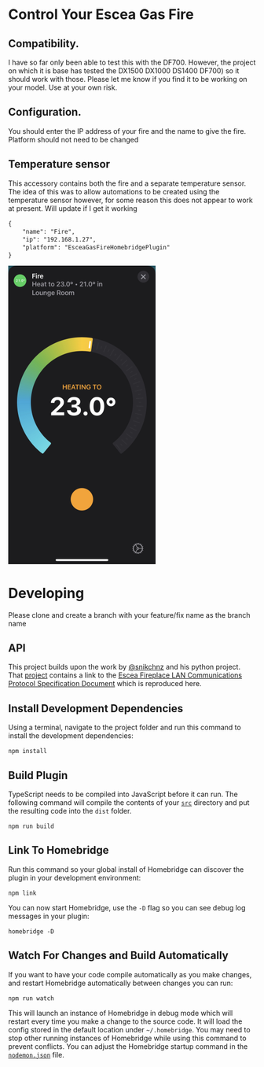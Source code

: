 

# Control Your Escea Gas Fire

## Compatibility.

I have so far only been able to test this with the DF700. However, the project on which it is base has tested the DX1500 DX1000
DS1400 DF700) so it should work with those. Please let me know if you find it to be working on your model. Use at your own risk.

## Configuration. 
You should enter the IP address of your fire and the name to give the fire. Platform should not need to be changed

## Temperature sensor

This accessory contains both the fire and a separate temperature sensor. The idea of this was to allow automations to be created using the temperature sensor however, for some reason this does not appear to work at present. Will update if I get it working

```
{
    "name": "Fire",
    "ip": "192.168.1.27",
    "platform": "EsceaGasFireHomebridgePlugin"
}
```

![](images/Screenshot%202022-07-06%20at%205.52.45%20pm.png) 
#

# Developing

Please clone and create a branch with your feature/fix name as the branch name

## API
This project builds upon the work by [@snikchnz](https://github.com/snikch) and his python project. That [project](https://github.com/snikch/escea#readme) contains a link to the [Escea Fireplace LAN Communications Protocol Specification Document](images/630260_3.Escea.Fireplace.LAN.Comms.Spec.pdf) which is reproduced here.

## Install Development Dependencies

Using a terminal, navigate to the project folder and run this command to install the development dependencies:

```
npm install
```

## Build Plugin

TypeScript needs to be compiled into JavaScript before it can run. The following command will compile the contents of your [`src`](./src) directory and put the resulting code into the `dist` folder.

```
npm run build
```

## Link To Homebridge

Run this command so your global install of Homebridge can discover the plugin in your development environment:

```
npm link
```

You can now start Homebridge, use the `-D` flag so you can see debug log messages in your plugin:

```
homebridge -D
```

## Watch For Changes and Build Automatically

If you want to have your code compile automatically as you make changes, and restart Homebridge automatically between changes you can run:

```
npm run watch
```

This will launch an instance of Homebridge in debug mode which will restart every time you make a change to the source code. It will load the config stored in the default location under `~/.homebridge`. You may need to stop other running instances of Homebridge while using this command to prevent conflicts. You can adjust the Homebridge startup command in the [`nodemon.json`](./nodemon.json) file.

